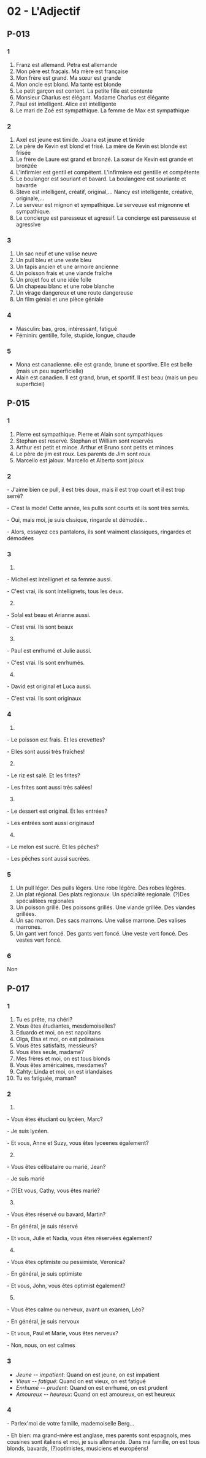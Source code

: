 # 02 - L'Adjectif

## P-013

### 1
1. Franz est allemand. Petra est allemande
2. Mon père est fraçais. Ma mère est française
3. Mon frère est grand. Ma sœur est grande
4. Mon oncle est blond. Ma tante est blonde
5. Le petit garçon est content. La petite fille est contente
6. Monsieur Charlus est élégant. Madame Charlus est élégante
7. Paul est intelligent. Alice est intelligente
8. Le mari de Zoé est sympathique. La femme de Max est sympathique

### 2
1. Axel est jeune est timide. Joana est jeune et timide
2. Le père de Kevin est blond et frisé. La mère de Kevin est blonde est frisée
3. Le frère de Laure est grand et bronzé. La sœur de Kevin est grande et bronzée
4. L'infirmier est gentil et compétent. L'infirmiere est gentille et compétente
5. Le boulanger est souriant et bavard. La boulangere est souriante et bavarde
6. Steve est intelligent, créatif, original,... Nancy est intelligente, créative, originale,...
7. Le serveur est mignon et sympathique. Le serveuse est mignonne et sympathique.
8. Le concierge est paresseux et agressif. La concierge est paresseuse et agressive

### 3
1. Un sac neuf et une valise neuve
1. Un pull bleu et une veste bleu
1. Un tapis ancien et une armoire ancienne
1. Un poisson frais et une viande fraîche
1. Un projet fou et une idée folle
1. Un chapeau blanc et une robe blanche
1. Un virage dangereux et une route dangereuse
1. Un film génial et une pièce géniale

### 4
- Masculin: bas, gros, intéressant, fatigué
- Féminin: gentille, folle, stupide, longue, chaude

### 5
- Mona est canadienne. elle est grande, brune et sportive. Elle est belle (mais un peu superficielle)
- Alain est canadien. Il est grand, brun, et sportif. Il est beau (mais un peu superficiel)

## P-015
### 1
1. Pierre est sympathique. Pierre et Alain sont sympathiques
1. Stephan est reservé. Stephan et William sont reservés
1. Arthur est petit et mince. Arthur et Bruno sont petits et minces
1. Le père de jim est roux. Les parents de Jim sont roux
1. Marcello est jaloux. Marcello et Alberto sont jaloux

### 2
\- J'aime bien ce pull, il est très doux, mais il est trop court et il est trop serré?

\- C'est la mode! Cette année, les pulls sont courts et ils sont très serrés.

\- Oui, mais moi, je suis clssique, ringarde et démodée...

\- Alors, essayez ces pantalons, ils sont vraiment classiques, ringardes et démodées

### 3
1. 
\- Michel est intellignet et sa femme aussi.

\- C'est vrai, ils sont intellignets, tous les deux.

2. 
\- Solal est beau et Arianne aussi.

\- C'est vrai. Ils sont beaux

3. 
\- Paul est enrhumé et Julie aussi.

\- C'est vrai. Ils sont enrhumés.

4. 
\- David est original et Luca aussi.

\- C'est vrai. Ils sont originaux

### 4
1. 
\- Le poisson est frais. Et les crevettes?

\- Elles sont aussi très fraîches!

2. 
\- Le riz est salé. Et les frites?

\- Les frites sont aussi très salées!

3. 
\- Le dessert est original. Et les entrées?

\- Les entrées sont aussi originaux!

4. 
\- Le melon est sucré. Et les pêches?

\- Les pêches sont aussi sucrées.

### 5
1. Un pull léger. Des pulls légers. Une robe légère. Des robes légères.
1. Un plat régional. Des plats regionaux. Un spécialité regionale. (?)Des spécialitées regionales
1. Un poisson grillé. Des poissons grillés. Une viande grillée. Des viandes grillées.
1. Un sac marron. Des sacs marrons. Une valise marrone. Des valises marrones.
1. Un gant vert foncé. Des gants vert foncé. Une veste vert foncé. Des vestes vert foncé.

### 6
Non

## P-017
### 1
1. Tu es prête, ma chéri?
1. Vous êtes étudiantes, mesdemoiselles?
1. Eduardo et moi, on est napolitans
1. Olga, Elsa et moi, on est polinaises
1. Vous êtes satisfaits, messieurs?
1. Vous êtes seule, madame?
1. Mes frères et moi, on est tous blonds
1. Vous êtes américaines, mesdames?
1. Cahty: Linda et moi, on est irlandaises
1. Tu es fatiguée, maman?

### 2
1. 
\- Vous êtes étudiant ou lycéen, Marc?

\- Je suis lycéen.

\- Et vous, Anne et Suzy, vous êtes lyceenes également?

2. 
\- Vous êtes célibataire ou marié, Jean?

\- Je suis marié

\- (?)Et vous, Cathy, vous êtes marié?

3. 
\- Vous êtes réservé ou bavard, Martin?

\- En général, je suis réservé

\- Et vous, Julie et Nadia, vous êtes réservées également?

4. 
\- Vous êtes optimiste ou pessimiste, Veronica?

\- En général, je suis optimiste

\- Et vous, John, vous êtes optimist également?

5. 
\- Vous êtes calme ou nerveux, avant un examen, Léo?

\- En général, je suis nervoux

\- Et vous, Paul et Marie, vous êtes nerveux?

\- Non, nous, on est calmes

### 3
- *Jeune -- impatient*: Quand on est jeune, on est impatient
- *Vieux -- fatigué*: Quand on est vieux, on est fatigué
- *Enrhumé -- prudent*: Quand on est enrhumé, on est prudent
- *Amoureux -- heureux*: Quand on est amoureux, on est heureux

### 4
\- Parlex'moi de votre famille, mademoiselle Berg...

\- Eh bien: ma grand-mère est anglase, mes parents sont espagnols, mes cousines sont italiens et moi, je suis allemande. Dans ma famille, on est tous blonds, bavards, (?)optimistes, musiciens et européens!